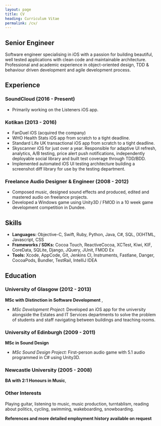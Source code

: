 ```yaml
---
layout: page
title: CV
heading: Curriculum Vitae
permalink: /cv/
---
```


## Senior Engineer

Software engineer specialising in iOS with a passion for building beautiful, well tested applications with clean code and maintainable architecture. Professional and academic experience in object-oriented design, TDD & behaviour driven development and agile development process.

## Experience

### SoundCloud (2016 - Present)
- Primarily working on the Listeners iOS app.

### Kotikan (2013 - 2016)
- FanDuel iOS (acquired the company)
- WHO Health Stats iOS app from scratch to a tight deadline.
- Standard Life UK transactional iOS app from scratch to a tight deadline.
- Skyscanner iOS for just over a year. Responsible for adaptive UI refresh, analytics, A/B
    testing, price alert push notifications, independently deployable social library and built test coverage through TDD/BDD.
- Implemented automated iOS UI testing architecture building a screenshot diff library for use by the testing department.

### Freelance Audio Designer & Engineer (2008 - 2012)
- Composed music, designed sound effects and produced, edited and mastered audio on freelance projects.
- Developed a Windows game using Unity3D / FMOD in a 10 week game development competition in Dundee.

## Skills
- **Languages:** Objective-C, Swift, Ruby, Python, Java, C#, SQL, (X)HTML, Javascript, CSS
- **Frameworks / SDKs:** Cocoa Touch, ReactiveCocoa, XCTest, Kiwi, KIF, CoreData, SQLite, Django, JQuery,
JUnit, FMOD Ex
- **Tools:** Xcode, AppCode, Git, Jenkins CI, Instruments, Fastlane, Danger, CocoaPods, Bundler, TestRail, IntelliJ IDEA

## Education

### University of Glasgow (2012 - 2013)
**MSc with Distinction in Software Development** ,

- _MSc Development Project:_ Developed an iOS app for the university alongside the Estates and IT Services
    departments to solve the problem of students and staff navigating between buildings and teaching rooms.

### University of Edinburgh (2009 - 2011)
**MSc in Sound Design**

- _MSc Sound Design Project:_ First-person audio game with 5.1 audio programmed in C# using Unity3D.

### Newcastle University (2005 - 2008)
**BA with 2:1 Honours in Music**,

### Other Interests
Playing guitar, listening to music, music production, turntablism, reading about politics, cycling, swimming,
wakeboarding, snowboarding.

**References and more detailed employment history available on request**
